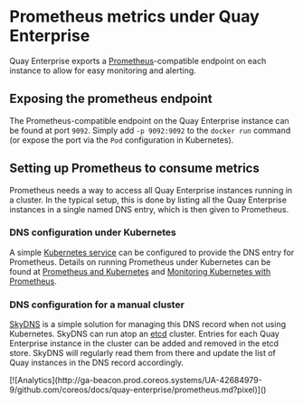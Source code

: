 # Prometheus metrics under Quay Enterprise

Quay Enterprise exports a [Prometheus][prometheus.io]-compatible endpoint on each instance to allow for easy monitoring and alerting.

## Exposing the prometheus endpoint

The Prometheus-compatible endpoint on the Quay Enterprise instance can be found at port `9092`. Simply add `-p 9092:9092` to the `docker run` command (or expose the port via the `Pod` configuration in Kubernetes).

## Setting up Prometheus to consume metrics

Prometheus needs a way to access all Quay Enterprise instances running in a cluster. In the typical setup, this is done by listing all the Quay Enterprise instances in a single named DNS entry, which is then given to Prometheus.

### DNS configuration under Kubernetes

A simple [Kubernetes service][k8s service] can be configured to provide the DNS entry for Prometheus. Details on running Prometheus under Kubernetes can be found at [Prometheus and Kubernetes][k8s + prometheus] and [Monitoring Kubernetes with Prometheus][monitoring k8s + prometheus].

### DNS configuration for a manual cluster

[SkyDNS][skydns] is a simple solution for managing this DNS record when not using Kubernetes. SkyDNS can run atop an [etcd][etcd] cluster. Entries for each Quay Enterprise instance in the cluster can be added and removed in the etcd store. SkyDNS will regularly read them from there and update the list of Quay instances in the DNS record accordingly.


[etcd]: https://github.com/coreos/etcd
[k8s service]: http://kubernetes.io/docs/user-guide/services/
[k8s + prometheus]: https://coreos.com/blog/prometheus-and-kubernetes-up-and-running.html
[monitoring k8s + prometheus]: https://coreos.com/blog/monitoring-kubernetes-with-prometheus.html
[prometheus.io]: https://prometheus.io/
[skydns]: https://github.com/skynetservices/skydns

<!-- BEGIN ANALYTICS --> [![Analytics](http://ga-beacon.prod.coreos.systems/UA-42684979-9/github.com/coreos/docs/quay-enterprise/prometheus.md?pixel)]() <!-- END ANALYTICS -->